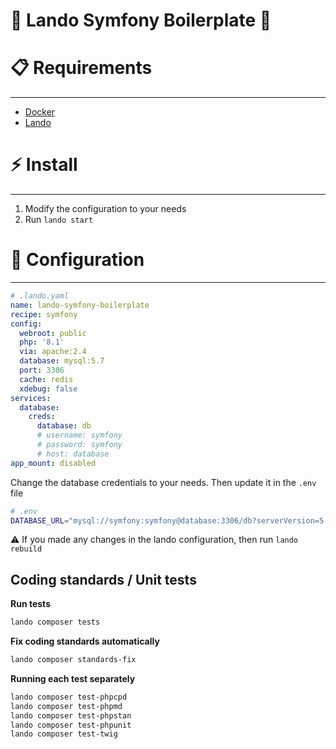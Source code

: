 # 🚀 Lando Symfony Boilerplate 🎼

# 📋 Requirements

---

- [Docker](http://docker.com)
- [Lando](http://lando.dev)

# ⚡ Install

---

1. Modify the configuration to your needs
2. Run `lando start`

# 🔧 Configuration

---

```yaml
# .lando.yaml
name: lando-symfony-boilerplate
recipe: symfony
config:
  webroot: public
  php: '8.1'
  via: apache:2.4
  database: mysql:5.7
  port: 3306
  cache: redis
  xdebug: false
services:
  database:
    creds:
      database: db
      # username: symfony
      # password: symfony
      # host: database
app_mount: disabled
```

Change the database credentials to your needs. Then update it in the `.env` file

```bash
# .env
DATABASE_URL="mysql://symfony:symfony@database:3306/db?serverVersion=5.7&charset=utf8mb4"
```

⚠️ If you made any changes in the lando configuration, then run `lando rebuild`

## Coding standards / Unit tests

**Run tests**

```sh
lando composer tests
```

**Fix coding standards automatically**
```sh
lando composer standards-fix
```

**Running each test separately**
```sh
lando composer test-phpcpd
lando composer test-phpmd
lando composer test-phpstan
lando composer test-phpunit
lando composer test-twig
```
